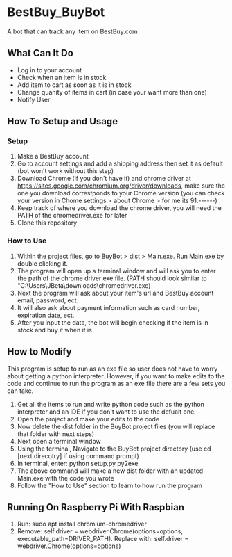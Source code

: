 # BestBuy_BuyBot
A bot that can track any item on BestBuy.com

## What Can It Do
* Log in to your account
* Check when an item is in stock
* Add item to cart as soon as it is in stock
* Change quanity of items in cart (in case your want more than one)
* Notify User

## How To Setup and Usage
### Setup
1. Make a BestBuy account
2. Go to account settings and add a shipping address then set it as default (bot won't work without this step)
3. Download Chrome (if you don't have it) and chrome driver at https://sites.google.com/chromium.org/driver/downloads, make sure the one you download correstponds to your Chrome version (you can check your version in Chome settings > about Chrome > for me its 91.------)
4. Keep track of where you download the chrome driver, you will need the PATH of the chromedriver.exe for later
5. Clone this repository

### How to Use

1. Within the project files, go to BuyBot > dist > Main.exe. Run Main.exe by double clicking it. 
2. The program will open up a terminal window and will ask you to enter the path of the chrome driver exe file. (PATH should look similar to "C:\Users\JBeta\downloads\chromedriver.exe)
3. Next the program will ask about your item's url and BestBuy account email, password, ect.
4. It will also ask about payment information such as card number, expiration date, ect.
5. After you input the data, the bot will begin checking if the item is in stock and buy it when it is


## How to Modify
This program is setup to run as an exe file so user does not have to worry about getting a python interpreter. However, if you want to make edits to the code and continue to run the program as an exe file there are a few sets you can take.
1. Get all the items to run and write python code such as the python interpreter and an IDE if you don't want to use the defualt one.
2. Open the project and make your edits to the code
3. Now delete the dist folder in the BuyBot project files (you will replace that folder with next steps)
4. Next open a terminal window
5. Using the terminal, Navigate to the BuyBot project directory (use cd [next direcotry] if using command prompt)
6. In terminal, enter: python setup.py py2exe
7. The above command will make a new dist folder with an updated Main.exe with the code you wrote
8. Follow the "How to Use" section to learn to how run the program


## Running On Raspberry Pi With Raspbian
1. Run: sudo apt install chromium-chromedriver
2. Remove: self.driver = webdriver.Chrome(options=options, executable_path=DRIVER_PATH). Replace with: self.driver = webdriver.Chrome(options=options)
